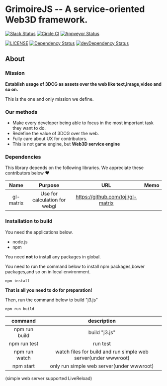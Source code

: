 # GrimoireJS -- A service-oriented Web3D framework.
[![Slack Status](https://jthree-slackin.herokuapp.com/badge.svg)](https://jthree-slackin.herokuapp.com/)
[![Circle CI](https://circleci.com/gh/GrimoireGL/GrimoireJS.svg?style=svg)](https://circleci.com/gh/GrimoireGL/GrimoireJS)
[![Appveyor Status](https://ci.appveyor.com/api/projects/status/github/GrimoireGL/GrimoireJS?branch=develop&svg=true)](https://ci.appveyor.com/project/LimeStreem/jthree)

[![LICENSE](https://img.shields.io/badge/license-MIT-blue.svg)](https://github.com/jThreeJS/jThree/blob/develop/LICENSE)
[![Dependency Status](https://david-dm.org/GrimoireGL/GrimoireJS.svg)](https://david-dm.org/GrimoireGL/GrimoireJS)
[![devDependency Status](https://david-dm.org/GrimoireGL/GrimoireJS/dev-status.svg)](https://david-dm.org/GrimoireGL/GrimoireJS#info=devDependencies)

## About

### Mission

**Establish usage of 3DCG as assets over the web like text,image,video and so on.**

This is the one and only mission we define.

### Our methods

* Make every developer being able to focus in the most important task they want to do.
* Redefine the value of 3DCG over the web.
* Fully care about UX for contributors.
* This is not game engine, but **Web3D service engine**

### Dependencies

This library depends on the following libraries. We appreciate these contributors below :heart:

|Name|Purpose|URL|Memo|
|:-:|:-:|:-:|:-:|
|gl-matrix|Use for calculation for webgl|https://github.com/toji/gl-matrix||

### Installation to build

You need the applications below.
* node.js
* npm

You need **not** to install any packages in global.

You need to run the command below to install npm packages,bower packages,and so on in local environment.

```shell
npm install
```

**That is all you need to do for preparation!**

Then, run the command below to build "j3.js"

```shell
npm run build
```

|command|description|
|:-:|:-:|
|npm run build|build "j3.js"|
|npm run test|run test|
|npm run watch|watch files for build and run simple web server(under wwwroot)|
|npm start|only run simple web server(under wwwroot)|

(simple web server supported LiveReload)
